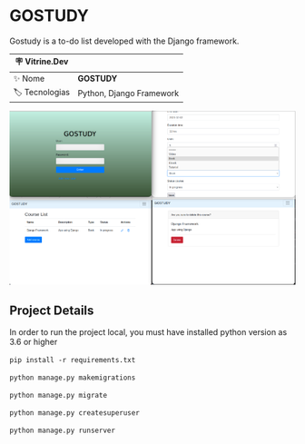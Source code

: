 # GOSTUDY

Gostudy is a to-do list developed with the Django framework.

| :placard: Vitrine.Dev |     |
| -------------  | --- |
| :sparkles: Nome        | **GOSTUDY**
| :label: Tecnologias | Python, Django Framework

<!-- Inserir imagem com a #vitrinedev ao final do link -->
![](app/static/app/assets/images/gostudy.png?text=imagem+lindona+do+meu+projeto#vitrinedev)

## Project Details

In order to run the project local, you must have installed python version as 3.6 or higher

``
pip install -r requirements.txt
``

``
python manage.py makemigrations
`` 

``
python manage.py migrate
``

``
python manage.py createsuperuser 
``

``
python manage.py runserver
``
